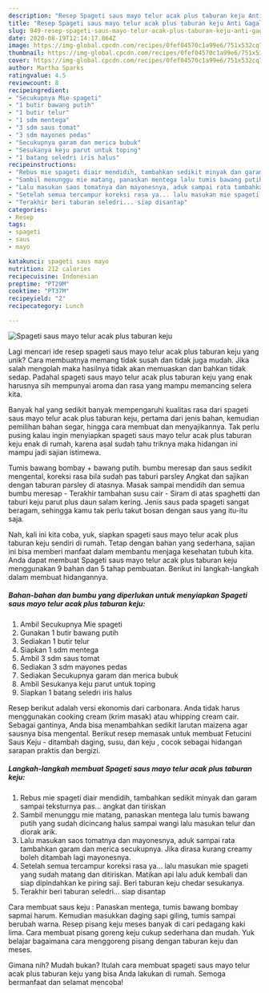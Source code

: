 ```yaml
---
description: "Resep Spageti saus mayo telur acak plus taburan keju Anti Gagal"
title: "Resep Spageti saus mayo telur acak plus taburan keju Anti Gagal"
slug: 949-resep-spageti-saus-mayo-telur-acak-plus-taburan-keju-anti-gagal
date: 2020-08-19T12:14:17.864Z
image: https://img-global.cpcdn.com/recipes/0fef04570c1a99e6/751x532cq70/spageti-saus-mayo-telur-acak-plus-taburan-keju-foto-resep-utama.jpg
thumbnail: https://img-global.cpcdn.com/recipes/0fef04570c1a99e6/751x532cq70/spageti-saus-mayo-telur-acak-plus-taburan-keju-foto-resep-utama.jpg
cover: https://img-global.cpcdn.com/recipes/0fef04570c1a99e6/751x532cq70/spageti-saus-mayo-telur-acak-plus-taburan-keju-foto-resep-utama.jpg
author: Martha Sparks
ratingvalue: 4.5
reviewcount: 8
recipeingredient:
- "Secukupnya Mie spageti"
- "1 butir bawang putih"
- "1 butir telur"
- "1 sdm mentega"
- "3 sdm saus tomat"
- "3 sdm mayones pedas"
- "Secukupnya garam dan merica bubuk"
- "Sesukanya keju parut untuk toping"
- "1 batang seledri iris halus"
recipeinstructions:
- "Rebus mie spageti diair mendidih, tambahkan sedikit minyak dan garam sampai teksturnya pas... angkat dan tiriskan"
- "Sambil menunggu mie matang, panaskan mentega lalu tumis bawang putih yang sudah dicincang halus sampai wangi lalu masukan telur dan diorak arik."
- "Lalu masukan saos tomatnya dan mayonesnya, aduk sampai rata tambahkan garam dan merica secukupnya. Jika dirasa kurang creamy boleh ditambah lagi mayonesnya."
- "Setelah semua tercampur koreksi rasa ya... lalu masukan mie spageti yang sudah matang dan ditiriskan. Matikan api lalu aduk kembali dan siap dipindahkan ke piring saji. Beri taburan keju chedar sesukanya."
- "Terakhir beri taburan seledri... siap disantap"
categories:
- Resep
tags:
- spageti
- saus
- mayo

katakunci: spageti saus mayo 
nutrition: 212 calories
recipecuisine: Indonesian
preptime: "PT29M"
cooktime: "PT37M"
recipeyield: "2"
recipecategory: Lunch

---
```



![Spageti saus mayo telur acak plus taburan keju](https://img-global.cpcdn.com/recipes/0fef04570c1a99e6/751x532cq70/spageti-saus-mayo-telur-acak-plus-taburan-keju-foto-resep-utama.jpg)

Lagi mencari ide resep spageti saus mayo telur acak plus taburan keju yang unik? Cara membuatnya memang tidak susah dan tidak juga mudah. Jika salah mengolah maka hasilnya tidak akan memuaskan dan bahkan tidak sedap. Padahal spageti saus mayo telur acak plus taburan keju yang enak harusnya sih mempunyai aroma dan rasa yang mampu memancing selera kita.

Banyak hal yang sedikit banyak mempengaruhi kualitas rasa dari spageti saus mayo telur acak plus taburan keju, pertama dari jenis bahan, kemudian pemilihan bahan segar, hingga cara membuat dan menyajikannya. Tak perlu pusing kalau ingin menyiapkan spageti saus mayo telur acak plus taburan keju enak di rumah, karena asal sudah tahu triknya maka hidangan ini mampu jadi sajian istimewa.

Tumis bawang bombay + bawang putih. bumbu meresap dan saus sedikit mengental, koreksi rasa bila sudah pas taburi parsley Angkat dan sajikan dengan taburan parsley di atasnya. Masak sampai mendidih dan semua bumbu meresap - Terakhir tambahan susu cair - Siram di atas spaghetti dan taburi keju parut plus daun salam kering. Jenis saus pada spageti sangat beragam, sehingga kamu tak perlu takut bosan dengan saus yang itu-itu saja.


Nah, kali ini kita coba, yuk, siapkan spageti saus mayo telur acak plus taburan keju sendiri di rumah. Tetap dengan bahan yang sederhana, sajian ini bisa memberi manfaat dalam membantu menjaga kesehatan tubuh kita. Anda dapat membuat Spageti saus mayo telur acak plus taburan keju menggunakan 9 bahan dan 5 tahap pembuatan. Berikut ini langkah-langkah dalam membuat hidangannya.

<!--inarticleads1-->

##### Bahan-bahan dan bumbu yang diperlukan untuk menyiapkan Spageti saus mayo telur acak plus taburan keju:

1. Ambil Secukupnya Mie spageti
1. Gunakan 1 butir bawang putih
1. Sediakan 1 butir telur
1. Siapkan 1 sdm mentega
1. Ambil 3 sdm saus tomat
1. Sediakan 3 sdm mayones pedas
1. Sediakan Secukupnya garam dan merica bubuk
1. Ambil Sesukanya keju parut untuk toping
1. Siapkan 1 batang seledri iris halus


Resep berikut adalah versi ekonomis dari carbonara. Anda tidak harus menggunakan cooking cream (krim masak) atau whipping cream cair. Sebagai gantinya, Anda bisa menambahkan sedikit larutan maizena agar sausnya bisa mengental. Berikut resep memasak untuk membuat Fetucini Saus Keju - ditambah daging, susu, dan keju , cocok sebagai hidangan sarapan praktis dan bergizi. 

<!--inarticleads2-->

##### Langkah-langkah membuat Spageti saus mayo telur acak plus taburan keju:

1. Rebus mie spageti diair mendidih, tambahkan sedikit minyak dan garam sampai teksturnya pas... angkat dan tiriskan
1. Sambil menunggu mie matang, panaskan mentega lalu tumis bawang putih yang sudah dicincang halus sampai wangi lalu masukan telur dan diorak arik.
1. Lalu masukan saos tomatnya dan mayonesnya, aduk sampai rata tambahkan garam dan merica secukupnya. Jika dirasa kurang creamy boleh ditambah lagi mayonesnya.
1. Setelah semua tercampur koreksi rasa ya... lalu masukan mie spageti yang sudah matang dan ditiriskan. Matikan api lalu aduk kembali dan siap dipindahkan ke piring saji. Beri taburan keju chedar sesukanya.
1. Terakhir beri taburan seledri... siap disantap


Cara membuat saus keju : Panaskan mentega, tumis bawang bombay sapmai harum. Kemudian masukkan daging sapi giling, tumis sampai berubah warna. Resep pisang keju meses banyak di cari pedagang kaki lima. Cara membuat pisang goreng keju cukup sederhana dan mudah. Yuk belajar bagaimana cara menggoreng pisang dengan taburan keju dan meses. 

Gimana nih? Mudah bukan? Itulah cara membuat spageti saus mayo telur acak plus taburan keju yang bisa Anda lakukan di rumah. Semoga bermanfaat dan selamat mencoba!
